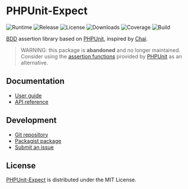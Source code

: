 # PHPUnit-Expect
![Runtime](https://img.shields.io/packagist/php-v/cedx/phpunit-expect.svg) ![Release](https://img.shields.io/packagist/v/cedx/phpunit-expect.svg) ![License](https://img.shields.io/packagist/l/cedx/phpunit-expect.svg) ![Downloads](https://img.shields.io/packagist/dt/cedx/phpunit-expect.svg) ![Coverage](https://coveralls.io/repos/github/cedx/phpunit-expect/badge.svg) ![Build](https://github.com/cedx/phpunit-expect/workflows/build/badge.svg)

[BDD](https://en.wikipedia.org/wiki/Behavior-driven_development) assertion library based on [PHPUnit](https://phpunit.de), inspired by [Chai](https://www.chaijs.com).

> WARNING: this package is **abandoned** and no longer maintained.  
> Consider using the [assertion functions](https://github.com/sebastianbergmann/phpunit/blob/master/src/Framework/Assert/Functions.php) provided by [PHPUnit](https://packagist.org/packages/phpunit/phpunit) as an alternative.

## Documentation
- [User guide](https://docs.belin.io/phpunit-expect)
- [API reference](https://api.belin.io/phpunit-expect)

## Development
- [Git repository](https://git.belin.io/cedx/phpunit-expect)
- [Packagist package](https://packagist.org/packages/cedx/phpunit-expect)
- [Submit an issue](https://git.belin.io/cedx/phpunit-expect/issues)

## License
[PHPUnit-Expect](https://docs.belin.io/phpunit-expect) is distributed under the MIT License.

